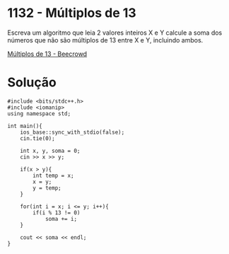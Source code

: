 # 1132 - Múltiplos de 13

Escreva um algoritmo que leia 2 valores inteiros X e Y calcule a soma dos números que não são múltiplos de 13 entre X e Y, incluindo ambos.

[Múltiplos de 13  - Beecrowd](https://www.beecrowd.com.br/judge/pt/problems/view/1132)

# Solução
```
#include <bits/stdc++.h>
#include <iomanip>
using namespace std;

int main(){
    ios_base::sync_with_stdio(false);
    cin.tie(0);
    
    int x, y, soma = 0;
    cin >> x >> y;
    
    if(x > y){
        int temp = x;
        x = y;
        y = temp;
    }
    
    for(int i = x; i <= y; i++){
        if(i % 13 != 0)
            soma += i;
    }
    
    cout << soma << endl;
}
```